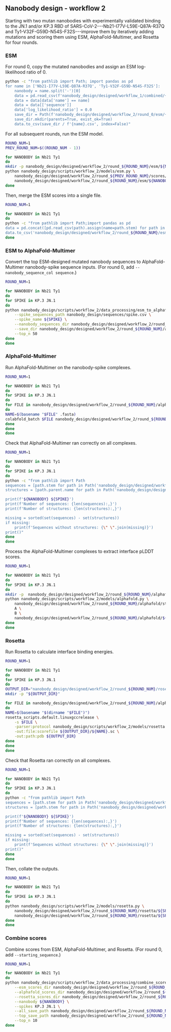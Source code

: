 ## Nanobody design - workflow 2

Starting with two mutan nanobodies with experimentally validated binding to the JN.1 and/or KP.3 RBD of SARS-CoV-2---Nb21-I77V-L59E-Q87A-R37Q and Ty1-V32F-G59D-N54S-F32S---improve them by iteratively adding mutations and scoring them using ESM, AlphaFold-Multimer, and Rosetta for four rounds.


### ESM

For round 0, copy the mutated nanobodies and assign an ESM log-likelihood ratio of 0.

```bash
python -c "from pathlib import Path; import pandas as pd
for name in ['Nb21-I77V-L59E-Q87A-R37Q', 'Ty1-V32F-G59D-N54S-F32S']:
    nanobody = name.split('-')[0]
    data = pd.read_csv(f'nanobody_design/designed/workflow_1/combined/{nanobody}.csv')
    data = data[data['name'] == name]
    data = data[['sequence']]
    data['log_likelihood_ratio'] = 0.0
    save_dir = Path(f'nanobody_design/designed/workflow_2/round_0/esm/{nanobody}')
    save_dir.mkdir(parents=True, exist_ok=True)
    data.to_csv(save_dir / f'{name}.csv', index=False)"
```

For all subsequent rounds, run the ESM model.

```bash
ROUND_NUM=1
PREV_ROUND_NUM=$((ROUND_NUM - 1))

for NANOBODY in Nb21 Ty1
do
mkdir -p nanobody_design/designed/workflow_2/round_${ROUND_NUM}/esm/${NANOBODY}
python nanobody_design/scripts/workflow_2/models/esm.py \
    nanobody_design/designed/workflow_2/round_${PREV_ROUND_NUM}/scores/${NANOBODY}.csv \
    nanobody_design/designed/workflow_2/round_${ROUND_NUM}/esm/${NANOBODY}
done
```

Then, merge the ESM scores into a single file.

```bash
ROUND_NUM=1

for NANOBODY in Nb21 Ty1
do
python -c "from pathlib import Path;import pandas as pd
data = pd.concat([pd.read_csv(path).assign(name=path.stem) for path in Path('nanobody_design/designed/workflow_2/round_${ROUND_NUM}/esm/${NANOBODY}').glob('*.csv')])
data.to_csv('nanobody_design/designed/workflow_2/round_${ROUND_NUM}/esm/${NANOBODY}.csv', index=False)"
done
```

### ESM to AlphaFold-Multimer

Convert the top ESM-designed mutated nanobody sequences to AlphaFold-Multimer nanobody-spike sequence inputs.  (For round 0, add `--nanobody_sequence_col sequence`.)

```bash
ROUND_NUM=1

for NANOBODY in Nb21 Ty1
do
for SPIKE in KP.3 JN.1
do
python nanobody_design/scripts/workflow_2/data_processing/esm_to_alphafold.py \
    --spike_sequences_path nanobody_design/sequences/spike.csv \
    --spike_name ${SPIKE} \
    --nanobody_sequences_dir nanobody_design/designed/workflow_2/round_${ROUND_NUM}/esm/${NANOBODY} \
    --save_dir nanobody_design/designed/workflow_2/round_${ROUND_NUM}/alphafold/sequences/${SPIKE}/${NANOBODY} \
    --top_n 50
done
done
```

### AlphaFold-Multimer

Run AlphaFold-Multimer on the nanobody-spike complexes.

```bash
ROUND_NUM=1

for NANOBODY in Nb21 Ty1
do
for SPIKE in KP.3 JN.1
do
for FILE in nanobody_design/designed/workflow_2/round_${ROUND_NUM}/alphafold/sequences/${SPIKE}/${NANOBODY}/*.fasta
do
NAME=$(basename "$FILE" .fasta)
colabfold_batch $FILE nanobody_design/designed/workflow_2/round_${ROUND_NUM}/alphafold/structures/${SPIKE}/${NANOBODY}/$NAME
done
done
done
```

Check that AlphaFold-Multimer ran correctly on all complexes.

```bash
ROUND_NUM=1

for NANOBODY in Nb21 Ty1
do
for SPIKE in KP.3 JN.1
do
python -c "from pathlib import Path
sequences = [path.stem for path in Path('nanobody_design/designed/workflow_2/round_${ROUND_NUM}/alphafold/sequences/${SPIKE}/${NANOBODY}').glob('*.fasta')]
structures = [path.parent.name for path in Path('nanobody_design/designed/workflow_2/round_${ROUND_NUM}/alphafold/structures/${SPIKE}/${NANOBODY}').glob('*/*unrelaxed_rank_001*.pdb')]

print(f'${NANOBODY} ${SPIKE}')
print(f'Number of sequences: {len(sequences):,}')
print(f'Number of structures: {len(structures):,}')

missing = sorted(set(sequences) - set(structures))
if missing:
    print(f'Sequences without structures: {\" \".join(missing)}')
print()"
done
done
```

Process the AlphaFold-Multimer complexes to extract interface pLDDT scores.

```bash
ROUND_NUM=1

for NANOBODY in Nb21 Ty1
do
for SPIKE in KP.3 JN.1
do
mkdir -p  nanobody_design/designed/workflow_2/round_${ROUND_NUM}/alphafold/${SPIKE}
python nanobody_design/scripts/workflow_2/models/alphafold.py \
    nanobody_design/designed/workflow_2/round_${ROUND_NUM}/alphafold/structures/${SPIKE}/${NANOBODY} \
    A \
    B \
    nanobody_design/designed/workflow_2/round_${ROUND_NUM}/alphafold/${SPIKE}/${NANOBODY}.csv
done
done
```

### Rosetta

Run Rosetta to calculate interface binding energies.

```bash
ROUND_NUM=1

for NANOBODY in Nb21 Ty1
do
for SPIKE in KP.3 JN.1
do
OUTPUT_DIR="nanobody_design/designed/workflow_2/round_${ROUND_NUM}/rosetta/${SPIKE}/${NANOBODY}"
mkdir -p "${OUTPUT_DIR}"

for FILE in nanobody_design/designed/workflow_2/round_${ROUND_NUM}/alphafold/structures/${SPIKE}/${NANOBODY}/*/*unrelaxed_rank_001*.pdb
do
NAME=$(basename "$(dirname "$FILE")")
rosetta_scripts.default.linuxgccrelease \
    -s $FILE \
    -parser:protocol nanobody_design/scripts/workflow_2/models/rosetta.xml \
    -out:file:scorefile ${OUTPUT_DIR}/${NAME}.sc \
    -out:path:pdb ${OUTPUT_DIR}
done
done
done
```

Check that Rosetta ran correctly on all complexes.

```bash
ROUND_NUM=1

for NANOBODY in Nb21 Ty1
do
for SPIKE in KP.3 JN.1
do
python -c "from pathlib import Path
sequences = [path.stem for path in Path('nanobody_design/designed/workflow_2/round_${ROUND_NUM}/alphafold/sequences/${SPIKE}/${NANOBODY}').glob('*.fasta')]
structures = [path.stem for path in Path('nanobody_design/designed/workflow_2/round_${ROUND_NUM}/rosetta/${SPIKE}/${NANOBODY}').glob('*.sc')]

print(f'${NANOBODY} ${SPIKE}')
print(f'Number of sequences: {len(sequences):,}')
print(f'Number of structures: {len(structures):,}')

missing = sorted(set(sequences) - set(structures))
if missing:
    print(f'Sequences without structures: {\" \".join(missing)}')
print()"
done
done
```

Then, collate the outputs.

```bash
ROUND_NUM=1

for NANOBODY in Nb21 Ty1
do
for SPIKE in KP.3 JN.1
do
python nanobody_design/scripts/workflow_2/models/rosetta.py \
    nanobody_design/designed/workflow_2/round_${ROUND_NUM}/rosetta/${SPIKE}/${NANOBODY} \
    nanobody_design/designed/workflow_2/round_${ROUND_NUM}/rosetta/${SPIKE}/${NANOBODY}.csv
done
done
```


### Combine scores

Combine scores from ESM, AlphaFold-Multimer, and Rosetta. (For round 0, add `--starting_sequence`.)

```bash
ROUND_NUM=1

for NANOBODY in Nb21 Ty1
do
python nanobody_design/scripts/workflow_2/data_processing/combine_scores.py \
    --esm_scores_dir nanobody_design/designed/workflow_2/round_${ROUND_NUM}/esm \
    --alphafold_scores_dir nanobody_design/designed/workflow_2/round_${ROUND_NUM}/alphafold \
    --rosetta_scores_dir nanobody_design/designed/workflow_2/round_${ROUND_NUM}/rosetta \
    --nanobody ${NANOBODY} \
    --spikes KP.3 JN.1 \
    --all_save_path nanobody_design/designed/workflow_2/round_${ROUND_NUM}/scores/${NANOBODY}_all.csv \
    --top_save_path nanobody_design/designed/workflow_2/round_${ROUND_NUM}/scores/${NANOBODY}.csv \
    --top_n 10
done
```
